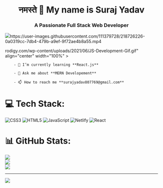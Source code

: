 
<!---
suraj826580/suraj826580 is a ✨ special ✨ repository because its `README.md` (this file) appears on your GitHub profile.
You can click the Preview link to take a look at your changes.
--->
<h1 align="center"> नमस्ते 🙏 My name is Suraj Yadav</h1>
<h3 align="center">A Passionate Full Stack Web Developer</h3>
<img src="https://www.softp

https://user-images.githubusercontent.com/111379728/218726226-0a0319cc-7db4-479b-a9ef-9f72ae4b8a55.mp4

rodigy.com/wp-content/uploads/2021/06/JS-Development-Gif.gif" align="center" width="100%" >
 

        - 🌱 I’m currently learning **React.js**

        - 💬 Ask me about **MERN Developement**

        - 📫 How to reach me **surajyadav807769@gmail.com**



# 💻 Tech Stack:
![CSS3](https://img.shields.io/badge/css3-%231572B6.svg?style=for-the-badge&logo=css3&logoColor=white) ![HTML5](https://img.shields.io/badge/html5-%23E34F26.svg?style=for-the-badge&logo=html5&logoColor=white) ![JavaScript](https://img.shields.io/badge/javascript-%23323330.svg?style=for-the-badge&logo=javascript&logoColor=%23F7DF1E) ![Netlify](https://img.shields.io/badge/netlify-%23000000.svg?style=for-the-badge&logo=netlify&logoColor=#00C7B7) ![React](https://img.shields.io/badge/react-%2320232a.svg?style=for-the-badge&logo=react&logoColor=%2361DAFB)
# 📊 GitHub Stats:
![](https://github-readme-stats.vercel.app/api?username=suraj826580&theme=dark&hide_border=false&include_all_commits=false&count_private=false)<br/>
![](https://github-readme-streak-stats.herokuapp.com/?user=suraj826580&theme=dark&hide_border=false)<br/>
![](https://github-readme-stats.vercel.app/api/top-langs/?username=suraj826580&theme=dark&hide_border=false&include_all_commits=false&count_private=false&layout=compact)

---
[![](https://visitcount.itsvg.in/api?id=suraj826580&icon=2&color=3)](https://visitcount.itsvg.in)

<!-- Proudly created with GPRM ( https://gprm.itsvg.in ) -->
